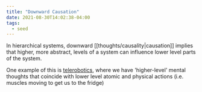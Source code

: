 ```yaml
---
title: "Downward Causation"
date: 2021-08-30T14:02:38-04:00
tags:
  - seed
---
```


In hierarchical systems, downward [[thoughts/causality|causation]] implies that higher, more abstract, levels of a system can influence lower level parts of the system.

One example of this is [telerobotics](thoughts/telerobotics.md), where we have 'higher-level' mental thoughts that coincide with lower level atomic and physical actions (i.e. muscles moving to get us to the fridge)
